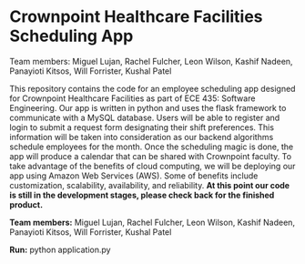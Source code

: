 # Crownpoint Healthcare Facilities Scheduling App
Team members: Miguel Lujan, Rachel Fulcher, Leon Wilson, Kashif Nadeen, Panayioti Kitsos, Will Forrister, Kushal Patel  

This repository contains the code for an employee scheduling app designed for Crownpoint Healthcare Facilities as part of ECE 435: Software Engineering. Our app is written in python and uses the flask framework to communicate with a MySQL database. Users will be able to register and login to submit a request form designating their shift preferences. This information will be taken into consideration as our backend algorithms schedule employees for the month. Once the scheduling magic is done, the app will produce a  calendar that can be shared with Crownpoint faculty. To take advantage of the benefits of cloud computing, we will be deploying our app using Amazon Web Services (AWS). Some of benefits include customization, scalability, availability, and reliability. **At this point our code is still in the development stages, please check back for the finished product.**  
 
 **Team members:** Miguel Lujan, Rachel Fulcher, Leon Wilson, Kashif Nadeen, Panayioti Kitsos, Will Forrister, Kushal Patel  
  
  **Run:** python application.py
